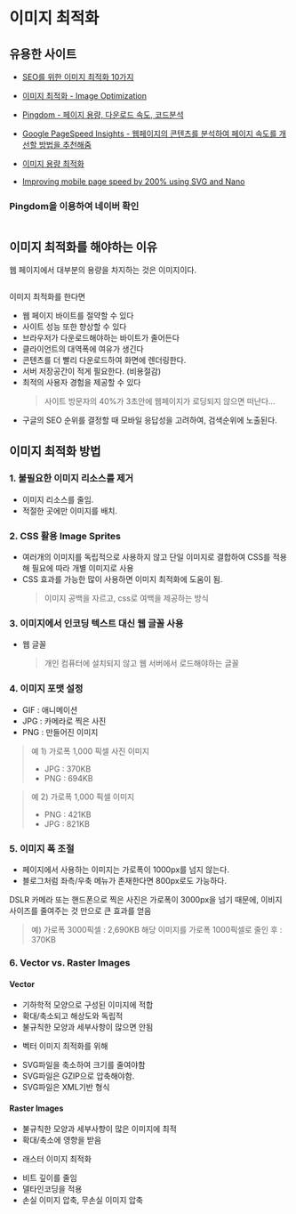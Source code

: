 # 이미지 최적화

## 유용한 사이트

- [SEO를 위한 이미지 최적화 10가지](https://www.hedleyonline.com/ko/blog/seo-image-optimization/)

- [이미지 최적화 - Image Optimization](https://code-masterjung.tistory.com/60)

- [Pingdom - 페이지 용량, 다운로드 속도, 코드분석](https://tools.pingdom.com/)

- [Google PageSpeed Insights - 웹페이지의 콘텐츠를 분석하여 페이지 속도를 개선할 방법을 추천해줌](https://developers.google.com/speed/pagespeed/insights/)

- [이미지 용량 최적화](http://comlover.com/blog/image-optimization-for-website)

- [Improving mobile page speed by 200% using SVG and Nano](https://medium.com/@Vectaio/improving-mobile-page-speed-by-200-using-svg-and-nano-a0f67ece95fa)

### Pingdom을 이용하여 네이버 확인

<img scr="./img/naver1.png" width="400">

<img scr="./img/naver2.png" width="400">

<img scr="./img/naver3.png" width="400">

## 이미지 최적화를 해야하는 이유

웹 페이지에서 대부분의 용량을 차지하는 것은 이미지이다.

<img scr="https://miro.medium.com/max/660/1*jvoa4e5EhEav-SwsYjNbQw.png" width="400">

이미지 최적화를 한다면

- 웹 페이지 바이트를 절약할 수 있다
- 사이트 성능 또한 향상할 수 있다
- 브라우저가 다운로드해야하는 바이트가 줄어든다
- 클라이언트의 대역폭에 여유가 생긴다
- 콘텐츠를 더 빨리 다운로드하여 화면에 렌더링한다.
- 서버 저장공간이 적게 필요한다. (비용절감)
- 최적의 사용자 경험을 제공할 수 있다
  > 사이트 방문자의 40%가 3초안에 웹페이지가 로딩되지 않으면 떠난다...
- 구글의 SEO 순위를 결정할 때 모바일 응답성을 고려하여, 검색순위에 노출된다.

## 이미지 최적화 방법

### 1. 불필요한 이미지 리소스를 제거

- 이미지 리소스를 줄임.
- 적절한 곳에만 이미지를 배치.

### 2. CSS 활용 Image Sprites

- 여러개의 이미지를 독립적으로 사용하지 않고 단일 이미지로 결합하여 CSS를 적용해 필요에 따라 개별 이미지로 사용
- CSS 효과를 가능한 많이 사용하면 이미지 최적화에 도움이 됨.
  > 이미지 공백을 자르고, css로 여백을 제공하는 방식

### 3. 이미지에서 인코딩 텍스트 대신 웹 글꼴 사용

- 웹 글꼴
  > 개인 컴퓨터에 설치되지 않고 웹 서버에서 로드해야하는 글꼴

### 4. 이미지 포맷 설정

- GIF : 애니메이션
- JPG : 카메라로 찍은 사진
- PNG : 만들어진 이미지

> 예 1) 가로폭 1,000 픽셀 사진 이미지
>
> - JPG : 370KB
> - PNG : 694KB

> 예 2) 가로폭 1,000 픽셀 이미지
>
> - PNG : 421KB
> - JPG : 821KB

### 5. 이미지 폭 조절

- 페이지에서 사용하는 이미지는 가로폭이 1000px를 넘지 않는다.
- 블로그처럼 좌측/우축 메뉴가 존재한다면 800px로도 가능하다.

DSLR 카메라 또는 핸드폰으로 찍은 사진은 가로폭이 3000px을 넘기 때문에, 이비지 사이즈를 줄여주는 것 만으로 큰 효과를 얻음

> 예) 가로폭 3000픽셀 : 2,690KB
> 해당 이미지를 가로폭 1000픽셀로 줄인 후 : 370KB

### 6. Vector vs. Raster Images

#### Vector

- 기하학적 모양으로 구성된 이미지에 적합
- 확대/축소되고 해상도와 독립적
- 불규칙한 모양과 세부사항이 많으면 안됨

* 벡터 이미지 최적화를 위해

- SVG파일을 축소하여 크기를 줄여야함
- SVG파일은 GZIP으로 압축해야함.
- SVG파일은 XML기반 형식

#### Raster Images

- 불규칙한 모양과 세부사항이 많은 이미지에 최적
- 확대/축소에 영향을 받음

* 래스터 이미지 최적화

- 비트 깊이를 줄임
- 델타인코딩을 적용
- 손실 이미지 압축, 무손실 이미지 압축
